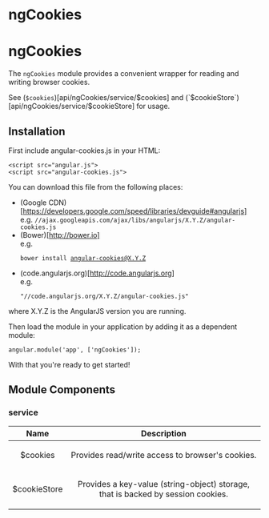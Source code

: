 
# ngCookies

# ngCookies

The `ngCookies` module provides a convenient wrapper for reading and writing browser cookies.


<div doc-module-components="ngCookies"></div>

See (`$cookies`)[api/ngCookies/service/$cookies] and
(`$cookieStore`)[api/ngCookies/service/$cookieStore] for usage.


## Installation

First include angular-cookies.js in your HTML:

```
<script src="angular.js">
<script src="angular-cookies.js">
```

You can download this file from the following places:

* (Google CDN)[https://developers.google.com/speed/libraries/devguide#angularjs]<br>e.g. <code>//ajax.googleapis.com/ajax/libs/angularjs/X.Y.Z/angular-cookies.js</code>
* (Bower)[http://bower.io]<br>e.g. <pre><code>bower install angular-cookies@X.Y.Z</code></pre>
* (code.angularjs.org)[http://code.angularjs.org]<br>e.g. <pre><code>&quot;//code.angularjs.org/X.Y.Z/angular-cookies.js&quot;</code></pre>

where X.Y.Z is the AngularJS version you are running.

Then load the module in your application by adding it as a dependent module:

```
angular.module('app', ['ngCookies']);
```

With that you&apos;re ready to get started!




## Module Components

### service

| Name | Description |
| :--: | :--: |
| $cookies | <p>Provides read/write access to browser&#39;s cookies.</p>  |
| $cookieStore | <p>Provides a key-value (string-object) storage, that is backed by session cookies.</p>  |







